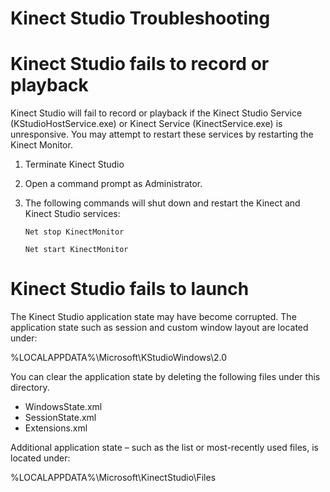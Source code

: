 Kinect Studio Troubleshooting  
=============================  

<span id="ID4EP"></span>

Kinect Studio fails to record or playback  
=========================================  

Kinect Studio will fail to record or playback if the Kinect Studio Service (KStudioHostService.exe) or Kinect Service (KinectService.exe) is unresponsive. You may attempt to restart these services by restarting the Kinect Monitor.  

1.  Terminate Kinect Studio  
2.  Open a command prompt as Administrator.  
3.  The following commands will shut down and restart the Kinect and Kinect Studio services:  

        Net stop KinectMonitor  

        Net start KinectMonitor  

<span id="ID4EEB"></span>

Kinect Studio fails to launch  
=============================  

The Kinect Studio application state may have become corrupted. The application state such as session and custom window layout are located under:  

%LOCALAPPDATA%\\Microsoft\\KStudioWindows\\2.0  

You can clear the application state by deleting the following files under this directory.  

-   WindowsState.xml  
-   SessionState.xml  
-   Extensions.xml  

Additional application state – such as the list or most-recently used files, is located under:  

%LOCALAPPDATA%\\Microsoft\\KinectStudio\\Files  



<!--Please do not edit the data in the comment block below.-->
<!--
TOCTitle : Kinect Studio Troubleshooting
RLTitle : Kinect Studio Troubleshooting
KeywordA : O:Microsoft.Kinect.tools.k4w_natural_input_tools_KinectStudio_troubleshooting
KeywordA : 55df6330-53a3-75ad-9d47-865630bffbac
KeywordK : Kinect Studio Troubleshooting
KeywordK : Kinect Studio, output view
AssetID : 55df6330-53a3-75ad-9d47-865630bffbac
Locale : en-us
CommunityContent : 1
TopicType : kbOrient
DocSet : K4Wv2
ProjType : K4Wv2Proj
Technology : Kinect for Windows
Product : Kinect for Windows SDK v2
productversion : 20
-->
